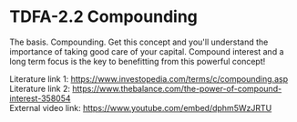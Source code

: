 # TDFA-2.2 Compounding

The basis. Compounding. Get this concept and you'll understand the importance of taking good care of your capital. Compound interest and a long term focus is the key to benefitting from this powerful concept!

Literature link 1: https://www.investopedia.com/terms/c/compounding.asp  
Literature link 2: https://www.thebalance.com/the-power-of-compound-interest-358054  
External video link: https://www.youtube.com/embed/dphm5WzJRTU
